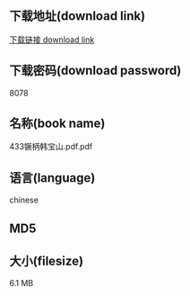 ## 下载地址(download link)
[下载链接 download link](https://voluble-croquembouche-d321dc.netlify.app/?s=433%E9%95%A2%E6%9F%84%E9%9F%A9%E5%AE%9D%E5%B1%B1.pdf)

## 下载密码(download password)
8078

## 名称(book name)
433镢柄韩宝山.pdf.pdf

## 语言(language)
chinese

## MD5


## 大小(filesize)
6.1 MB
